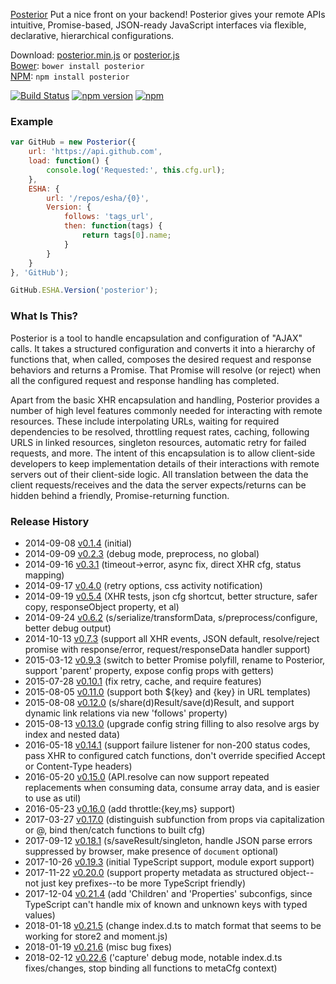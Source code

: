 [Posterior][home] Put a nice front on your backend! Posterior gives your remote APIs intuitive, Promise-based, JSON-ready JavaScript interfaces via flexible, declarative, hierarchical configurations.

[home]: http://esha.github.io/posterior

Download: [posterior.min.js][min] or [posterior.js][full]  
[Bower][bower]: `bower install posterior`  
[NPM][npm]: `npm install posterior`   


[![Build Status](https://travis-ci.org/esha/posterior.png?branch=master)](https://travis-ci.org/esha/posterior)
[![npm version](https://badge.fury.io/js/posterior.svg)](https://badge.fury.io/js/store)
[![npm](https://img.shields.io/npm/dm/posterior.svg?maxAge=2592000)](https://www.npmjs.com/package/posterior)  

[full]: https://raw.github.com/esha/posterior/master/dist/posterior.js
[min]: https://raw.github.com/esha/posterior/master/dist/posterior.min.js
[npm]: https://npmjs.org/package/posterior
[bower]: http://bower.io/

### Example
```javascript
var GitHub = new Posterior({
    url: 'https://api.github.com',
    load: function() {
        console.log('Requested:', this.cfg.url);
    },
    ESHA: {
        url: '/repos/esha/{0}',
        Version: {
            follows: 'tags_url',
            then: function(tags) {
                return tags[0].name;
            }
        }
    }
}, 'GitHub');

GitHub.ESHA.Version('posterior');
```

### What Is This?

Posterior is a tool to handle encapsulation and configuration of "AJAX" calls. It takes a structured configuration and converts it into a hierarchy of functions that, when called, composes the desired request and response behaviors and returns a Promise. That Promise will resolve (or reject) when all the configured request and response handling has completed.

Apart from the basic XHR encapsulation and handling, Posterior provides a number of high level features commonly needed for interacting with remote resources. These include interpolating URLs, waiting for required dependencies to be resolved, throttling request rates, caching, following URLS in linked resources, singleton resources, automatic retry for failed requests, and more. The intent of this encapsulation is to allow client-side developers to keep implementation details of their interactions with remote servers out of their client-side logic. All translation between the data the client requests/receives and the data the server expects/returns can be hidden behind a friendly, Promise-returning function.

### Release History
* 2014-09-08 [v0.1.4][] (initial)
* 2014-09-09 [v0.2.3][] (debug mode, preprocess, no global)
* 2014-09-16 [v0.3.1][] (timeout->error, async fix, direct XHR cfg, status mapping)
* 2014-09-17 [v0.4.0][] (retry options, css activity notification)
* 2014-09-19 [v0.5.4][] (XHR tests, json cfg shortcut, better structure, safer copy, responseObject property, et al)
* 2014-09-24 [v0.6.2][] (s/serialize/transformData, s/preprocess/configure, better debug output)
* 2014-10-13 [v0.7.3][] (support all XHR events, JSON default, resolve/reject promise with response/error, request/responseData handler support)
* 2015-03-12 [v0.9.3][] (switch to better Promise polyfill, rename to Posterior, support 'parent' property, expose config props with getters)
* 2015-07-28 [v0.10.1][] (fix retry, cache, and require features)
* 2015-08-05 [v0.11.0][] (support both ${key} and {key} in URL templates)
* 2015-08-08 [v0.12.0][] (s/share(d)Result/save(d)Result, and support dynamic link relations via new 'follows' property)
* 2015-08-13 [v0.13.0][] (upgrade config string filling to also resolve args by index and nested data)
* 2016-05-18 [v0.14.1][] (support failure listener for non-200 status codes, pass XHR to configured catch functions, don't override specified Accept or Content-Type headers)
* 2016-05-20 [v0.15.0][] (API.resolve can now support repeated replacements when consuming data, consume array data, and is easier to use as util)
* 2016-05-23 [v0.16.0][] (add throttle:{key,ms} support)
* 2017-03-27 [v0.17.0][] (distinguish subfunction from props via capitalization or @, bind then/catch functions to built cfg)
* 2017-09-12 [v0.18.1][] (s/saveResult/singleton, handle JSON parse errors suppressed by browser, make presence of ```document``` optional)
* 2017-10-26 [v0.19.3][] (initial TypeScript support, module export support)
* 2017-11-22 [v0.20.0][] (support property metadata as structured object--not just key prefixes--to be more TypeScript friendly)
* 2017-12-04 [v0.21.4][] (add 'Children' and 'Properties' subconfigs, since TypeScript can't handle mix of known and unknown keys with typed values)
* 2018-01-18 [v0.21.5][] (change index.d.ts to match format that seems to be working for store2 and moment.js)
* 2018-01-19 [v0.21.6][] (misc bug fixes)
* 2018-02-12 [v0.22.6][] ('capture' debug mode, notable index.d.ts fixes/changes, stop binding all functions to metaCfg context)

[v0.1.4]: https://github.com/esha/posterior/tree/0.1.4
[v0.2.3]: https://github.com/esha/posterior/tree/0.2.3
[v0.3.1]: https://github.com/esha/posterior/tree/0.3.1
[v0.4.0]: https://github.com/esha/posterior/tree/0.4.0
[v0.5.4]: https://github.com/esha/posterior/tree/0.5.4
[v0.6.2]: https://github.com/esha/posterior/tree/0.6.2
[v0.7.3]: https://github.com/esha/posterior/tree/0.7.3
[v0.9.3]: https://github.com/esha/posterior/tree/0.9.3
[v0.10.1]: https://github.com/esha/posterior/tree/0.10.1
[v0.11.0]: https://github.com/esha/posterior/tree/0.11.0
[v0.12.0]: https://github.com/esha/posterior/tree/0.12.0
[v0.13.0]: https://github.com/esha/posterior/tree/0.13.0
[v0.14.1]: https://github.com/esha/posterior/tree/0.14.1
[v0.15.0]: https://github.com/esha/posterior/tree/0.15.0
[v0.16.0]: https://github.com/esha/posterior/tree/0.16.0
[v0.17.0]: https://github.com/esha/posterior/tree/0.17.0
[v0.18.1]: https://github.com/esha/posterior/tree/0.18.1
[v0.19.3]: https://github.com/esha/posterior/tree/0.19.3
[v0.20.0]: https://github.com/esha/posterior/tree/0.20.0
[v0.21.4]: https://github.com/esha/posterior/tree/0.21.4
[v0.21.5]: https://github.com/esha/posterior/tree/0.21.5
[v0.21.6]: https://github.com/esha/posterior/tree/0.21.6
[v0.22.6]: https://github.com/esha/posterior/tree/0.22.6
